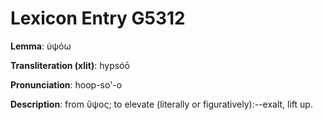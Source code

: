 # Lexicon Entry G5312

**Lemma**: ὑψόω

**Transliteration (xlit)**: hypsóō

**Pronunciation**: hoop-so'-o

**Description**:
from ὕψος; to elevate (literally or figuratively):--exalt, lift up.
